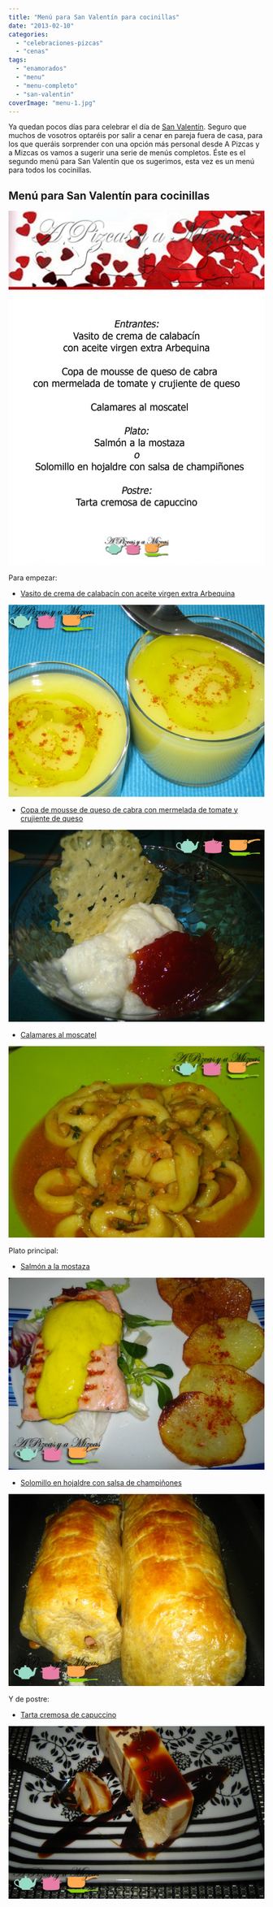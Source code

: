 ```yaml
---
title: "Menú para San Valentín para cocinillas"
date: "2013-02-10"
categories:
  - "celebraciones-pizcas"
  - "cenas"
tags:
  - "enamorados"
  - "menu"
  - "menu-completo"
  - "san-valentin"
coverImage: "menu-1.jpg"
---
```


Ya quedan pocos días para celebrar el día de [San Valentín](http://es.wikipedia.org/wiki/D%C3%ADa_de_San_Valent%C3%ADn). Seguro que muchos de vosotros optaréis por salir a cenar en pareja fuera de casa, para los que queráis sorprender con una opción más personal desde A Pizcas y a Mizcas os vamos a sugerir una serie de menús completos. Éste es el segundo menú para San Valentín que os sugerimos, esta vez es un menú para todos los cocinillas.

## Menú para San Valentín para cocinillas

![menú para San Valentín](images/menu-1-741x1024.jpg "menú para San Valentín")

Para empezar:

- [Vasito de crema de calabacín con aceite virgen extra Arbequina](/crema-de-calabacin/)

![IMG_1169 (pizcas)](images/IMG_1169-pizcas.jpg)

- [Copa de mousse de queso de cabra con mermelada de tomate y crujiente de queso](/mousse-de-queso-de-cabra-con-mermelada-de-tomate-y-crujiente-de-lodigiano/)

![mousse de queso de cabra apm (6) (pizcas)](images/mousse-de-queso-de-cabra-apm-6-pizcas.jpg)

- [Calamares al moscatel](/calamares-al-moscatel/)

![calamares al Moscatel](images/IMG_2491-pizcas-618x463.jpg)

Plato principal:

- [Salmón a la mostaza](/salmon-a-la-mostaza/)

![salmon a la mostaza apm](images/salmon-a-la-mostaza-apm.jpg)

- [Solomillo en hojaldre con salsa de champiñones](/solomillo-enrolladito-con-york-y-queso-y-salsa-de-champinones/)

![](images/solomillo-wellington-apm-5-pizcas.jpg)

Y de postre:

- [Tarta cremosa de capuccino](/tarta-cremosa-de-capuccino/)

![tarta cremosa de capuccino y vainilla apm (13) (pizcas) (pizcas)](images/tarta-cremosa-de-capuccino-y-vainilla-apm-13-pizcas-pizcas.jpg)
